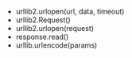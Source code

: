 * urllib2.urlopen(url, data, timeout)
* urllib2.Request()
* urllib2.urlopen(request)
* response.read()
* urllib.urlencode(params)
